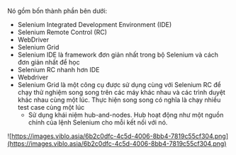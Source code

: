Nó gồm bốn thành phần bên dưới:
- Selenium Integrated Development Environment (IDE)
- Selenium Remote Control (RC)
- WebDriver
- Selenium Grid
- Selenium IDE là framework đơn giản nhất trong bộ Selenium và cách đơn giản nhất để học
- Selenium RC nhanh hơn IDE
- Webdriver
- Selenium Grid là một công cụ được sử dụng cùng với Selenium RC để chạy thử nghiệm song song trên các máy khác nhau và các trình duyệt khác nhau cùng một lúc. Thực hiện song song có nghĩa là chạy nhiều test case cùng một lúc
    - Sử dụng khái niệm hub-and-nodes. Hub hoạt động như một nguồn chính của lệnh Selenium cho mỗi kết nối với nó.

![https://images.viblo.asia/6b2c0dfc-4c5d-4006-8bb4-7819c55cf304.png](https://images.viblo.asia/6b2c0dfc-4c5d-4006-8bb4-7819c55cf304.png)